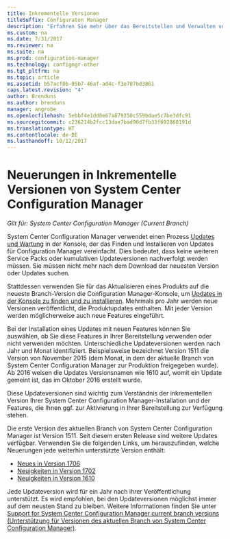 ```yaml
---
title: Inkrementelle Versionen
titleSuffix: Configuraton Manager
description: "Erfahren Sie mehr über das Bereitstellen und Verwalten von Softwareupdates in System Center Configuration Manager."
ms.custom: na
ms.date: 7/31/2017
ms.reviewer: na
ms.suite: na
ms.prod: configuration-manager
ms.technology: configmgr-other
ms.tgt_pltfrm: na
ms.topic: article
ms.assetid: b57acf0b-05b7-46af-ad4c-f3e707bd3861
caps.latest.revision: "4"
author: Brenduns
ms.author: brenduns
manager: angrobe
ms.openlocfilehash: 5ebbf4e1dd0e67a879250c559bdae5c7be3dfc91
ms.sourcegitcommit: c236214b2fcc13dae7bad96d7fb33f692868191d
ms.translationtype: HT
ms.contentlocale: de-DE
ms.lasthandoff: 10/12/2017
---
```

# <a name="whats-new-in-system-center-configuration-manager-incremental-versions"></a>Neuerungen in Inkrementelle Versionen von System Center Configuration Manager

*Gilt für: System Center Configuration Manager (Current Branch)*




 System Center Configuration Manager verwendet einen Prozess [Updates und Wartung](/sccm/core/servers/manage/updates) in der Konsole, der das Finden und Installieren von Updates für Configuration Manager vereinfacht. Dies bedeutet, dass keine weiteren Service Packs oder kumulativen Updateversionen nachverfolgt werden müssen. Sie müssen nicht mehr nach dem Download der neuesten Version oder Updates suchen.

 Stattdessen verwenden Sie für das Aktualisieren eines Produkts auf die neueste Branch-Version die Configuration Manager-Konsole, um [Updates in der Konsole zu finden und zu installieren](../../../core/servers/manage/install-in-console-updates.md). Mehrmals pro Jahr werden neue Versionen veröffentlicht, die Produktupdates enthalten. Mit jeder Version werden möglicherweise auch neue Features eingeführt.  

 Bei der Installation eines Updates mit neuen Features können Sie auswählen, ob Sie diese Features in Ihrer Bereitstellung verwenden oder nicht verwenden möchten. Unterschiedliche Updateversionen werden nach Jahr und Monat identifiziert. Beispielsweise bezeichnet Version 1511 die Version von November 2015 (dem Monat, in dem der aktuelle Branch von System Center Configuration Manager zur Produktion freigegeben wurde). Ab 2016 weisen die Updates Versionsnamen wie 1610 auf, womit ein Update gemeint ist, das im Oktober 2016 erstellt wurde.

 Diese Updateversionen sind wichtig zum Verständnis der inkrementellen Version Ihrer System Center Configuration Manager-Installation und der Features, die Ihnen ggf. zur Aktivierung in Ihrer Bereitstellung zur Verfügung stehen.

 Die erste Version des aktuellen Branch von System Center Configuration Manager ist Version 1511. Seit diesem ersten Release sind weitere Updates verfügbar. Verwenden Sie die folgenden Links, um herauszufinden, welche Neuerungen jede weiterhin unterstützte Version enthält:
  - [Neues in Version 1706](../../../core/plan-design/changes/whats-new-in-version-1706.md)  
  - [Neuigkeiten in Version 1702](../../../core/plan-design/changes/whats-new-in-version-1702.md)
  - [Neuigkeiten in Version 1610](../../../core/plan-design/changes/whats-new-in-version-1610.md)


 Jede Updateversion wird für ein Jahr nach ihrer Veröffentlichung unterstützt. Es wird empfohlen, bei den Updateversionen möglichst immer auf dem neusten Stand zu bleiben. Weitere Informationen finden Sie unter [Support for System Center Configuration Manager current branch versions (Unterstützung für Versionen des aktuellen Branch von System Center Configuration Manager)](../../../core/servers/manage/current-branch-versions-supported.md).  
